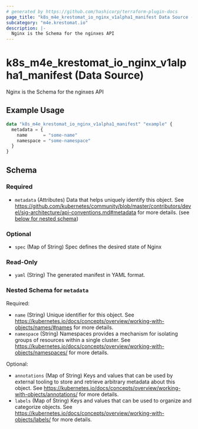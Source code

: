 ```yaml
---
# generated by https://github.com/hashicorp/terraform-plugin-docs
page_title: "k8s_m4e_krestomat_io_nginx_v1alpha1_manifest Data Source - terraform-provider-k8s"
subcategory: "m4e.krestomat.io"
description: |-
  Nginx is the Schema for the nginxes API
---
```


# k8s_m4e_krestomat_io_nginx_v1alpha1_manifest (Data Source)

Nginx is the Schema for the nginxes API

## Example Usage

```terraform
data "k8s_m4e_krestomat_io_nginx_v1alpha1_manifest" "example" {
  metadata = {
    name      = "some-name"
    namespace = "some-namespace"
  }
}
```

<!-- schema generated by tfplugindocs -->
## Schema

### Required

- `metadata` (Attributes) Data that helps uniquely identify this object. See https://github.com/kubernetes/community/blob/master/contributors/devel/sig-architecture/api-conventions.md#metadata for more details. (see [below for nested schema](#nestedatt--metadata))

### Optional

- `spec` (Map of String) Spec defines the desired state of Nginx

### Read-Only

- `yaml` (String) The generated manifest in YAML format.

<a id="nestedatt--metadata"></a>
### Nested Schema for `metadata`

Required:

- `name` (String) Unique identifier for this object. See https://kubernetes.io/docs/concepts/overview/working-with-objects/names/#names for more details.
- `namespace` (String) Namespaces provides a mechanism for isolating groups of resources within a single cluster. See https://kubernetes.io/docs/concepts/overview/working-with-objects/namespaces/ for more details.

Optional:

- `annotations` (Map of String) Keys and values that can be used by external tooling to store and retrieve arbitrary metadata about this object. See https://kubernetes.io/docs/concepts/overview/working-with-objects/annotations/ for more details.
- `labels` (Map of String) Keys and values that can be used to organize and categorize objects. See https://kubernetes.io/docs/concepts/overview/working-with-objects/labels/ for more details.
